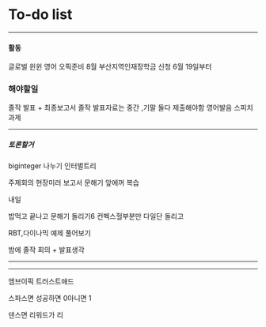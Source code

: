 # To-do list

----------------
#### 활동

글로벌 윈윈
영어 오픽준비 8월
부산지역인재장학금 신청 6월 19일부터

### 해야할일

졸작 발표 + 최종보고서
졸작 발표자료는 중간 ,기말 둘다 제출해야함
영어발음 스피치 과제



-----

##### 토론할거


biginteger 나누기
인터벌트리




주제회의 
현장미러 보고서
문해기 앞에꺼 복습


내일

밥먹고 끝나고 문해기 돌리기6
컨벡스헐부분만 다일단 돌리고

RBT,다이나믹 예제 풀어보기

밤에 졸작 회의 + 발표생각

---


-----

엠브이픽
트러스트애드


스파스면
성공하면 0아니면 1

댄스면
리워드가 리

